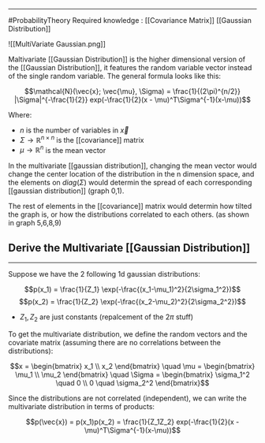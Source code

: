 ----
#ProbabilityTheory 
Required knowledge :
[[Covariance Matrix]]
[[Gaussian Distribution]]

![[MultiVariate Gaussian.png]]

Maltivariate [[Gaussian Distribution]] is the higher dimensional version of the [[Gaussian Distribution]], it features the random variable vector instead of the single random variable. The general formula looks like this:

$$\mathcal{N}(\vec{x}; \vec{\mu}, \Sigma) = \frac{1}{(2\pi)^{n/2}} |\Sigma|^{-\frac{1}{2}} exp(-\frac{1}{2}(x - \mu)^T\Sigma^{-1}(x-\mu))$$

Where:

- $n$ is the number of variables in $\vec{x}$
- $\Sigma \rightarrow \mathbb{R}^{n \times n}$ is the [[covariance]] matrix
- $\mu \rightarrow \mathbb{R}^n$  is the mean vector

In the multivariate [[gaussian distribution]], changing the mean vector would change the center location of the distribution in the n dimension space, and the elements on $diag(\Sigma)$ would determin the spread of each corresponding [[gaussian distribution]] (graph 0,1). 

The rest of elements in the [[covariance]] matrix would determin how tilted the graph is, or how the distributions correlated to each others. (as shown in graph 5,6,8,9)

## Derive the Multivariate [[Gaussian Distribution]]
----

Suppose we have the 2 following 1d gaussian distributions:

$$p(x_1) = \frac{1}{Z_1} \exp(-\frac{(x_1-\mu_1)^2}{2\sigma_1^2})$$
$$p(x_2) = \frac{1}{Z_2} \exp(-\frac{(x_2-\mu_2)^2}{2\sigma_2^2})$$
- $Z_1, Z_2$ are just constants (repalcement of the 2$\pi$ stuff)

To get the multivariate distribution, we define the random vectors and the covariate matrix (assuming there are no correlations between the distributions):

$$x = \begin{bmatrix} x_1 \\ x_2 \end{bmatrix} \quad \mu = \begin{bmatrix} \mu_1 \\ \mu_2 \end{bmatrix} \quad \Sigma = \begin{bmatrix} \sigma_1^2 \quad 0 \\ 0 \quad \sigma_2^2 \end{bmatrix}$$

Since the distributions are not correlated (independent), we can write the multivariate distribution in terms of products:

$$p(\vec{x}) = p(x_1)p(x_2) = \frac{1}{Z_1Z_2} exp(-\frac{1}{2}(x - \mu)^T\Sigma^{-1}(x-\mu))$$
